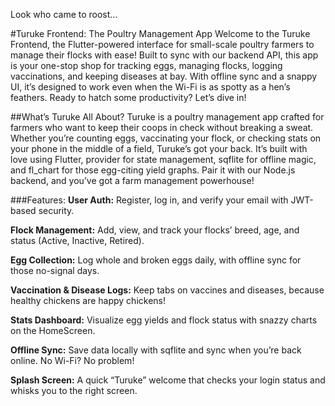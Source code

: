 Look who came to roost... 

#Turuke Frontend: The Poultry Management App 
Welcome to the Turuke Frontend, the Flutter-powered interface for small-scale poultry farmers to manage their flocks with ease! Built to sync with our backend API, this app is your one-stop shop for tracking eggs, managing flocks, logging vaccinations, and keeping diseases at bay. With offline sync and a snappy UI, it’s designed to work even when the Wi-Fi is as spotty as a hen’s feathers. Ready to hatch some productivity? Let’s dive in! 

##What’s Turuke All About?
Turuke is a poultry management app crafted for farmers who want to keep their coops in check without breaking a sweat. Whether you’re counting eggs, vaccinating your flock, or checking stats on your phone in the middle of a field, Turuke’s got your back. It’s built with love using Flutter, provider for state management, sqflite for offline magic, and fl_chart for those egg-citing yield graphs. Pair it with our Node.js backend, and you’ve got a farm management powerhouse!

###Features:
**User Auth:** Register, log in, and verify your email with JWT-based security. 

**Flock Management:** Add, view, and track your flocks’ breed, age, and status (Active, Inactive, Retired). 

**Egg Collection:** Log whole and broken eggs daily, with offline sync for those no-signal days. 

**Vaccination & Disease Logs:** Keep tabs on vaccines and diseases, because healthy chickens are happy chickens! 

**Stats Dashboard:** Visualize egg yields and flock status with snazzy charts on the HomeScreen. 

**Offline Sync:** Save data locally with sqflite and sync when you’re back online. No Wi-Fi? No problem! 

**Splash Screen:** A quick “Turuke” welcome that checks your login status and whisks you to the right screen. 


